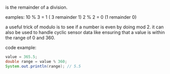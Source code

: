 is the remainder of a division.

eamples:
10 % 3 = 1 ( 3 remainder 1)
2 % 2 = 0 (1 remainder 0)

a useful trick of modulo is to see if a number is even by doing mod 2.
it can also be used to handle cyclic sensor data like ensuring that a value is within the range of 0 and 360.


code example:
```java
value = 365.5;
double range = value % 360;
System.out.println(range); // 5.5
```


